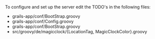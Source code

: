 To configure and set up the server edit the TODO's in the following files:
- grails-app/conf/BootStrap.groovy
- grails-app/conf/Config.groovy
- grails-app/conf/BootStrap.groovy
- src/groovy/de/magicclock/{LocationTag, MagicClockColor}.groovy